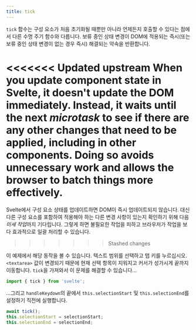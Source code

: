 ```yaml
---
title: tick
---
```


`tick` 함수는 구성 요소가 처음 초기화될 때뿐만 아니라 언제든지 호출할 수 있다는 점에서 다른 수명 주기 함수와 다릅니다. 보류 중인 상태 변경이 DOM에 적용되는 즉시(또는 보류 중인 상태 변경이 없는 경우 즉시) 해결되는 약속을 반환합니다.

<<<<<<< Updated upstream
When you update component state in Svelte, it doesn't update the DOM immediately. Instead, it waits until the next _microtask_ to see if there are any other changes that need to be applied, including in other components. Doing so avoids unnecessary work and allows the browser to batch things more effectively.
=======
Svelte에서 구성 요소 상태를 업데이트하면 DOM이 즉시 업데이트되지 않습니다. 대신 다른 구성 요소를 포함하여 적용해야 하는 다른 변경 사항이 있는지 확인하기 위해 다음 *미세 작업*까지 기다립니다. 그렇게 하면 불필요한 작업을 피하고 브라우저가 작업을 보다 효과적으로 일괄 처리할 수 있습니다.
>>>>>>> Stashed changes

이 예제에서 해당 동작을 볼 수 있습니다. 텍스트 범위를 선택하고 탭 키를 누르십시오. `<textarea>` 값이 변경되기 때문에 현재 선택 항목이 지워지고 커서가 성가시게 끝까지 이동합니다. `tick`을 가져와서 이 문제를 해결할 수 있습니다...

```js
import { tick } from 'svelte';
```

...그리고 `handleKeydown`의 끝에서 `this.selectionStart` 및 `this.selectionEnd`를 설정하기 직전에 실행합니다.

```js
await tick();
this.selectionStart = selectionStart;
this.selectionEnd = selectionEnd;
```
